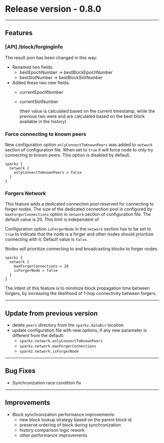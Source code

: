 # Release version - 0.8.0

---
## Features

### [API]  /block/forgingInfo

The result json has been changed in this way:
- Renamed two fields:
  - bestEpochNumber -> bestBlockEpochNumber 
  - bestSlotNumber -> bestBlockSlotNumber 
- Added these two new fields:
  - currentEpochNumber 
  - currentSlotNumber
  
    (their value is calculated based on the current timestamp, while the previous
  two were and are calculated based on the best block available in the history)


### Force connecting to known peers
New configuration option `onlyConnectToKnownPeers` was added to `network` section of configuration file. When set to `true` it will force node to only try connecting to known peers. This option is disabled by default.
```
sparkz {
  network {
    onlyConnectToKnownPeers = false
  }
}
```

### Forgers Network
This feature adds a dedicated connection pool reserved for connecting to forger nodes. The size of the dedicated connection pool is configured by `maxForgerConnections` option in `network` section of configuration file. The default value is 20. This limit is independent of 

Configuration option `isForgerNode` in the `network` section has to be set to `true` to indicate that the node is a forger and other nodes should prioritize connecting with it. Default value is `false`.

Nodes will prioritize connecting to and broadcasting blocks to forger nodes.

```
sparkz {
  network {
    maxForgerConnections = 20
    isForgerNode = false
  }
}
```

The intent of this feature is to minimize block propagation time between forgers, by increasing the likelihood of 1-hop connectivity between forgers.

---
## Update from previous version

- delete `peers` directory from the `sparkz.dataDir` location
- update configuration file with new options, if any new parameter is different from the default:
  - `sparkz.network.onlyConnectToKnownPeers`
  - `sparkz.network.maxForgerConnections`
  - `sparkz.network.isForgerNode`

---
## Bug Fixes
- Synchronization race condition fix
---
## Improvements
- Block synchronization performance improvements:
    - new block lookup strategy based on the parent block id
    - preserve ordering of block during synchronization
    - history comparison logic rework
    - other performance improvements